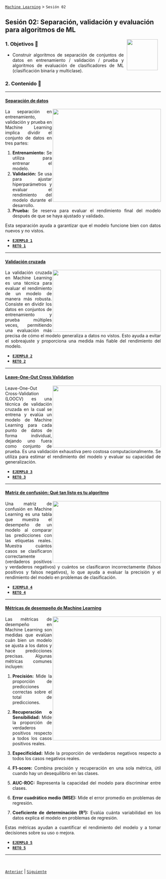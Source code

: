 [`Machine Learning`](../README.md) > `Sesión 02`

## Sesión 02: Separación, validación y evaluación para algoritmos de ML

<img src="https://github.com/beduExpert/Introduccion-a-Bases-de-Datos-Diciembre-2020/raw/master/imagenes/pizarron.png" align="right" height="100" width="100" hspace="10">
<div style="text-align: justify;">

### 1. Objetivos :dart: 
- Construir algoritmos de separación de conjuntos de datos en entrenamiento / validación / prueba y algoritmos de evaluación de clasificadores de ML (clasificación binaria y multiclase).

### 2. Contenido :blue_book:

---
#### <ins>Separación de datos</ins>
<img src="https://assets-global.website-files.com/5d7b77b063a9066d83e1209c/627d12514852e122009eb71d_616b66004c27f02e81330769_data-training-needs-cover%2520(1).png" align="right" height="300" width="350">

La separación en entrenamiento, validación y prueba en Machine Learning implica dividir el conjunto de datos en tres partes:

1. **Entrenamiento:** Se utiliza para entrenar el modelo.
1. **Validación:** Se usa para ajustar hiperparámetros y evaluar el rendimiento del modelo durante el desarrollo.
1. **Prueba:** Se reserva para evaluar el rendimiento final del modelo después de que se haya ajustado y validado.

Esta separación ayuda a garantizar que el modelo funcione bien con datos nuevos y no vistos.

- [**`EJEMPLO 1`**](Ejemplo01.ipynb)
- [**`RETO 1`**](Reto01.ipynb)	

---
#### <ins>Validación cruzada</ins>
<img src="https://upload.wikimedia.org/wikipedia/commons/f/f2/K-fold_cross_validation.jpg" align="right" height="200" width="350">


La validación cruzada en Machine Learning es una técnica para evaluar el rendimiento de un modelo de manera más robusta. Consiste en dividir los datos en conjuntos de entrenamiento y prueba múltiples veces, permitiendo una evaluación más precisa de cómo el modelo generaliza a datos no vistos. Esto ayuda a evitar el sobreajuste y proporciona una medida más fiable del rendimiento del modelo.

- [**`EJEMPLO 2`**](Ejemplo02.ipynb)
- [**`RETO 2`**](Reto02.ipynb)

---

#### <ins>Leave-One-Out Cross Validation</ins>
<img src="https://miro.medium.com/v2/resize:fit:1400/0*v4goNAC_Ojb511a4.gif" align="right" height="200" width="350">



Leave-One-Out Cross-Validation (LOOCV) es una técnica de validación cruzada en la cual se entrena y evalúa un modelo de Machine Learning para cada punto de datos de forma individual, dejando uno fuera como conjunto de prueba. Es una validación exhaustiva pero costosa computacionalmente. Se utiliza para estimar el rendimiento del modelo y evaluar su capacidad de generalización.


- [**`EJEMPLO 3`**](Ejemplo03.ipynb)
- [**`RETO 3`**](Reto03.ipynb)

---

#### <ins>Matriz de confusión: Qué tan listo es tu algoritmo</ins>
<img src="https://miro.medium.com/v2/resize:fit:922/1*wEDbFRBl-je_ARYYai2_mg.gif" align="right" height="200" width="350">


Una matriz de confusión en Machine Learning es una tabla que muestra el desempeño de un modelo al comparar las predicciones con las etiquetas reales. Muestra cuántos casos se clasificaron correctamente (verdaderos positivos y verdaderos negativos) y cuántos se clasificaron incorrectamente (falsos positivos y falsos negativos), lo que ayuda a evaluar la precisión y el rendimiento del modelo en problemas de clasificación.

- [**`EJEMPLO 4`**](Ejemplo04.ipynb)
- [**`RETO 4`**](Reto04.ipynb)

---

#### <ins>Métricas de desempeño de Machine Learning</ins>
<img src="https://www.aprendemachinelearning.com/wp-content/uploads/2019/05/confusion_matix_example.png" align="right" height="400" width="350">

Las métricas de desempeño en Machine Learning son medidas que evalúan cuán bien un modelo se ajusta a los datos y hace predicciones precisas. Algunas métricas comunes incluyen:

1. **Precisión:** Mide la proporción de predicciones correctas sobre el total de predicciones.

1. **Recuperación o Sensibilidad:** Mide la proporción de verdaderos positivos respecto a todos los casos positivos reales.

1. **Especificidad:** Mide la proporción de verdaderos negativos respecto a todos los casos negativos reales.

1. **F1-score:** Combina precisión y recuperación en una sola métrica, útil cuando hay un desequilibrio en las clases.

1. **AUC-ROC:** Representa la capacidad del modelo para discriminar entre clases.

1. **Error cuadrático medio (MSE):** Mide el error promedio en problemas de regresión.

1. **Coeficiente de determinación (R²):** Evalúa cuánta variabilidad en los datos explica el modelo en problemas de regresión.

Estas métricas ayudan a cuantificar el rendimiento del modelo y a tomar decisiones sobre su uso o mejora.

- [**`EJEMPLO 5`**](Ejemplo05.ipynb)
- [**`RETO 5`**](Reto05.ipynb)

--- 

<br/>

[`Anterior`](../Sesion-01/README.md) | [`Siguiente`](../Sesion-03/README.md)      
